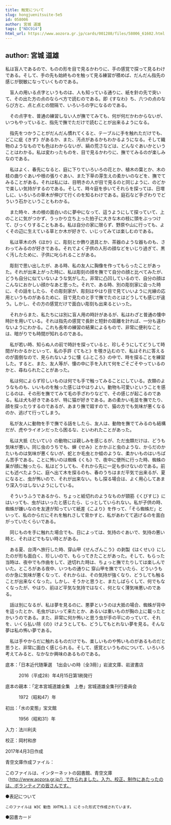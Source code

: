 ```yaml
---
title: 触覚について
slug: hongjuenitsuite-5e5
id: 058006
author: 宮城 道雄
tags: ["NDC914"]
html_url: https://www.aozora.gr.jp/cards/001288/files/58006_61602.html
---
```


## author: 宮城 道雄

私は盲人であるので、ものの形を目で見るかわりに、手の感覚で探って見るわけである。そして、手の先も始終ものを触って見る練習が積めば、だんだん指先の感じが鋭敏になっていくものである。

　盲人の用いる点字というものは、人も知っている通りに、紙を針の先で突いて、その出た方の点のならべ方で読むのである。即《すなわ》ち、六つの点のならび方と、点と点との間隔で、いろいろの字になるのである。

　その点字を、普通の練習しない人が撫でてみても、何が何だかわからないが、いつもやっていると、指先で撫でただけで読むことが出来るようになる。

　指先をつかうことがだんだん慣れてくると、テーブルに手を触れただけでも、どこに疵《きず》があるか、また、汚点があるかもわかるようになる。そして織物のようなものでも色はわからないが、縞の荒さなどは、どんなぐあいかということはわかる。私は変わったものを、目で見るかわりに、撫でてみるのが楽しみなのである。

　私はよく、春先になると、庭に下りていろいろの花とか、植木の葉とか、木の枝の曲りぐあいや根の張りぐあい、また下草の芽生えの柔かいのなどを、撫でてみることがある。それは私には、目明きの人が目で見るのと同じように、のどかで楽しい気持がするのである。そして、時々庭を歩いてそれらを探っては、日増しに、いろいろの草木が伸びて行くのを知るわけである。庭石など手ざわりでどういう石かということもわかる。

　また時々、木の根の面白いのに夢中になって、這うようにして探っていて、上のことに気がつかず、うっかり立ち上った拍子に大きな木の枝に頭をぶっつけて、びっくりすることもある。私は自分の家に限らず、野原や山に行っても、よくその辺に生えている草とか木が好きで、いじってみては楽しむのである。

　私は草木の外《ほか》に、彫刻とか飾り道具とか、茶器のような器ものも、さわってみるのが好きである。それでよく子供の人形の顔などをいじり過ぎて、黒く汚したために、子供に叱られることがある。

　彫刻で思い出したが、ある時、私の友人に胸像を作ってもらったことがあった。それが出来上がった時に、私は彫刻の顔を撫でて自分の顔と比べてみたが、どうも自分に似ていないような気がした。非常に凸凹しているので、自分の顔はこんなにおかしい顔かなあと思った。それで、ある時、別の彫刻家に会った時に、その話をしたら、その彫刻家が、彫刻はやはり目で見ていいように光線の応用というものがあるために、目で見たのと手で撫でたのとはどうしても感じが違う。しかし、その方の感覚だけで面白い彫刻も出来るといった。

　それからまた、私たちには別に盲人用の時計があるが、私はわざと普通の懐中時計を用いている。それは指先の感覚で長針と短針の距離を計れば、一分も違わないようにわかる。これも長年の練習の結果によるもので、非常に便利なことは、暗がりでも時間が知れるのである。

　私が若い時、知らぬ人の前で時計を探っていると、珍しそうにしてどうして時間がわかるかといって、私の手許《てもと》を覗き込むので、私はそれに答えるのが面倒なので、見られないように懐《ふところ》の中で、時を探ることを練習した。すると、また、友人等が、懐の中に手を入れて何をごそごそやっているのかと、尋ねられたことがあった。

　私は何によらず珍しいものは何でも手で触ってみることにしている。衣類のようなものも、いいものを触った感じはやはりよい。動物も可愛いということを感じるのは、その形を撫でてみて毛の手ざわりなどで、その感じが起こるのである。私は犬も好きであるが、特に猫が好きである。あの柔かい毛並を撫でたり、顔を探ったりするのであるが、あまり撫で廻すので、猫の方でも気味が悪くなるのか、逃げて行ってしまう。

　私が友人に動物を手で撫でる話をしたら、友人は、動物を撫でてみるのも結構だが、虎やライオンだったら困るな、といわれたことがあった。

　私は大抵《たいてい》の動物には親しみを感じるが、ただ虫類だけは、どうも気味が悪い。同じ虫のうちでも、蝉《せみ》とかかぶと虫のような、からだのかたいものは気味が悪くないが、蛇とか毛虫とか蛙のような、柔かいものはいちばん苦手である。ことに怖いのは蜘蛛《くも》で、夜中に便所に行った時、蜘蛛の巣が顔に触ったら、私はどうしても、それから先に一足も歩けないのである。前にも述べたように、庭へ出て木を探るのも、春のうちはまだ平気で出来るが、夏になると、虫が怖いので、それが出来ない。もし探る場合は、よく用心してあまり深入りはしないようにしている。

　そういうふうであるから、ちょっと紙切れのようなものが頸筋《くびすじ》にはいっても、虫がはいったと感じたら、じっとしていられない。私が子供の時、蜘蛛が嫌いなのを友達が知っていて紙差《こより》を作って、「そら蜘蛛だ」といって、私のからだにそれを触れさして脅かすと、私があわてて逃げるのを面白がっていたくらいである。

　同じものを手に触れた場合でも、日によっては、気持のぐあいで、気持の悪い時と、それほどでもない時とがある。

　ある夏、台湾へ旅行した時、穿山甲《せんざんこう》の剥製《はくせい》にしたのが形も面白く、珍しいので、もらってきたことがあった。そして、もらった当時は、夜中でも作曲をして、途切れた時は、ちょっと撫でたりしては楽しんでいた。ところがある夜中、いつもの通りに 穿山甲を撫でていたら、どういうものか急に気味が悪くなって、それからは、その気持が強くなり、どうしても触ることが出来なくなった。しかし、そうかと思うと、またしばらくして、何でもなくなったが、やはり、前ほど平気な気持ではなく、何となく薄気味悪いのである。

　話は別になるが、私は夢を見るのに、悪夢というのは大抵の場合、蜘蛛が背中を這ったとか、毛虫がはいって来たとか、あるいは重いものが胸の上に載ったとかいうのである。また、非常に何か怖いと思う虫が手の平にのっていて、それを、いくら払い除《の》けようとしても、どうしてもとれない夢を見る。そんな夢は私の怖い夢である。

　私は手やからだに触れるものだけでも、楽しいものや怖いものがあるものだと思うと、非常に面白く感じられる。そして、感覚というものについて、いろいろ考えてみると、なかなか興味のあるものである。













底本：「日本近代随筆選　1出会いの時〔全3冊〕」岩波文庫、岩波書店

　　　2016（平成28）年4月15日第1刷発行

底本の親本：「定本宮城道雄全集　上巻」宮城道雄全集刊行委員会

　　　1972（昭和47）年

初出：「水の変態」宝文館

　　　1956（昭和31）年

入力：法川利夫

校正：岡村和彦

2017年4月3日作成

青空文庫作成ファイル：

このファイルは、インターネットの図書館、青空文庫（http://www.aozora.gr.jp/）で作られました。入力、校正、制作にあたったのは、ボランティアの皆さんです。











●表記について


	このファイルは W3C 勧告 XHTML1.1 にそった形式で作成されています。







●図書カード